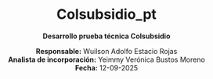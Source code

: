 <h1 align="center">Colsubsidio_pt</h1>

<p align="center"><strong>Desarrollo prueba técnica Colsubsidio</strong></p>

<p align="center">
  <b>Responsable:</b> Wuilson Adolfo Estacio Rojas<br/>
  <b>Analista de incorporación:</b> Yeimmy Verónica Bustos Moreno<br/>
  <b>Fecha:</b> 12-09-2025
</p>

